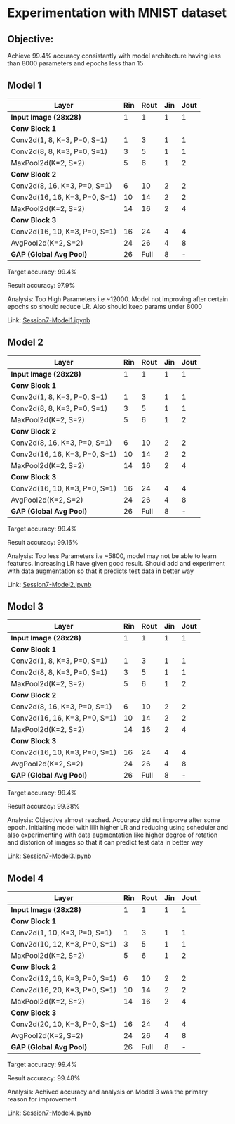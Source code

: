 # Experimentation with MNIST dataset

## Objective: 
Achieve 99.4% accuracy consistantly with model architecture having less than 8000 parameters and epochs less than 15

## Model 1
| Layer                         | Rin  | Rout | Jin  | Jout |
|-------------------------------|-------|------|------|------|
| **Input Image (28x28)**       | 1     | 1    | 1    | 1    |
| **Conv Block 1**              |       |      |      |      |
| Conv2d(1, 8, K=3, P=0, S=1)   | 1     | 3    | 1    | 1    |
| Conv2d(8, 8, K=3, P=0, S=1)   | 3     | 5    | 1    | 1    |
| MaxPool2d(K=2, S=2)           | 5     | 6    | 1    | 2    |
| **Conv Block 2**              |       |      |      |      |
| Conv2d(8, 16, K=3, P=0, S=1)  | 6     | 10   | 2    | 2    |
| Conv2d(16, 16, K=3, P=0, S=1) | 10    | 14   | 2    | 2    |
| MaxPool2d(K=2, S=2)           | 14    | 16   | 2    | 4    |
| **Conv Block 3**              |       |      |      |      |
| Conv2d(16, 10, K=3, P=0, S=1) | 16    | 24   | 4    | 4    |
| AvgPool2d(K=2, S=2)           | 24    | 26   | 4    | 8    |
| **GAP (Global Avg Pool)**     | 26    | Full | 8    | -    |

Target accuracy: 99.4%

Result accuracy: 97.9%

Analysis: Too High Parameters i.e ~12000. Model not improving after certain epochs so should reduce LR. Also should keep params under 8000

Link: [Session7-Model1.ipynb](https://github.com/anudeep-j98/CNN_MNIST-Experimentation/blob/main/Session7-Model1.ipynb)



## Model 2
| Layer                         | Rin  | Rout | Jin  | Jout |
|-------------------------------|-------|------|------|------|
| **Input Image (28x28)**       | 1     | 1    | 1    | 1    |
| **Conv Block 1**              |       |      |      |      |
| Conv2d(1, 8, K=3, P=0, S=1)   | 1     | 3    | 1    | 1    |
| Conv2d(8, 8, K=3, P=0, S=1)   | 3     | 5    | 1    | 1    |
| MaxPool2d(K=2, S=2)           | 5     | 6    | 1    | 2    |
| **Conv Block 2**              |       |      |      |      |
| Conv2d(8, 16, K=3, P=0, S=1)  | 6     | 10   | 2    | 2    |
| Conv2d(16, 16, K=3, P=0, S=1) | 10    | 14   | 2    | 2    |
| MaxPool2d(K=2, S=2)           | 14    | 16   | 2    | 4    |
| **Conv Block 3**              |       |      |      |      |
| Conv2d(16, 10, K=3, P=0, S=1) | 16    | 24   | 4    | 4    |
| AvgPool2d(K=2, S=2)           | 24    | 26   | 4    | 8    |
| **GAP (Global Avg Pool)**     | 26    | Full | 8    | -    |

Target accuracy: 99.4%

Result accuracy: 99.16%

Analysis: Too less Parameters i.e ~5800, model may not be able to learn features. Increasing LR have given good result. Should add and experiment with data augmentation so that it predicts test data in better way

Link: [Session7-Model2.ipynb](https://github.com/anudeep-j98/CNN_MNIST-Experimentation/blob/main/Session7-Model2.ipynb)


## Model 3
| Layer                         | Rin  | Rout | Jin  | Jout |
|-------------------------------|-------|------|------|------|
| **Input Image (28x28)**       | 1     | 1    | 1    | 1    |
| **Conv Block 1**              |       |      |      |      |
| Conv2d(1, 8, K=3, P=0, S=1)   | 1     | 3    | 1    | 1    |
| Conv2d(8, 8, K=3, P=0, S=1)   | 3     | 5    | 1    | 1    |
| MaxPool2d(K=2, S=2)           | 5     | 6    | 1    | 2    |
| **Conv Block 2**              |       |      |      |      |
| Conv2d(8, 16, K=3, P=0, S=1)  | 6     | 10   | 2    | 2    |
| Conv2d(16, 16, K=3, P=0, S=1) | 10    | 14   | 2    | 2    |
| MaxPool2d(K=2, S=2)           | 14    | 16   | 2    | 4    |
| **Conv Block 3**              |       |      |      |      |
| Conv2d(16, 10, K=3, P=0, S=1) | 16    | 24   | 4    | 4    |
| AvgPool2d(K=2, S=2)           | 24    | 26   | 4    | 8    |
| **GAP (Global Avg Pool)**     | 26    | Full | 8    | -    |

Target accuracy: 99.4%

Result accuracy: 99.38%

Analysis: Objective almost reached. Accuracy did not imporve after some epoch. Initiaiting model with lillt higher LR and reducing using scheduler and also experimenting with data augmentation like higher degree of rotation and distorion of images so that it can predict test data in better way

Link: [Session7-Model3.ipynb](https://github.com/anudeep-j98/CNN_MNIST-Experimentation/blob/main/Session7-Model3.ipynb)


## Model 4
| Layer                         | Rin  | Rout | Jin  | Jout |
|-------------------------------|-------|------|------|------|
| **Input Image (28x28)**       | 1     | 1    | 1    | 1    |
| **Conv Block 1**              |       |      |      |      |
| Conv2d(1, 10, K=3, P=0, S=1)  | 1     | 3    | 1    | 1    |
| Conv2d(10, 12, K=3, P=0, S=1) | 3     | 5    | 1    | 1    |
| MaxPool2d(K=2, S=2)           | 5     | 6    | 1    | 2    |
| **Conv Block 2**              |       |      |      |      |
| Conv2d(12, 16, K=3, P=0, S=1) | 6     | 10   | 2    | 2    |
| Conv2d(16, 20, K=3, P=0, S=1) | 10    | 14   | 2    | 2    |
| MaxPool2d(K=2, S=2)           | 14    | 16   | 2    | 4    |
| **Conv Block 3**              |       |      |      |      |
| Conv2d(20, 10, K=3, P=0, S=1) | 16    | 24   | 4    | 4    |
| AvgPool2d(K=2, S=2)           | 24    | 26   | 4    | 8    |
| **GAP (Global Avg Pool)**     | 26    | Full | 8    | -    |

Target accuracy: 99.4%

Result accuracy: 99.48%

Analysis: Achived accuracy and analysis on Model 3 was the primary reason for improvement

Link: [Session7-Model4.ipynb](https://github.com/anudeep-j98/CNN_MNIST-Experimentation/blob/main/Session7_Model4.ipynb)
